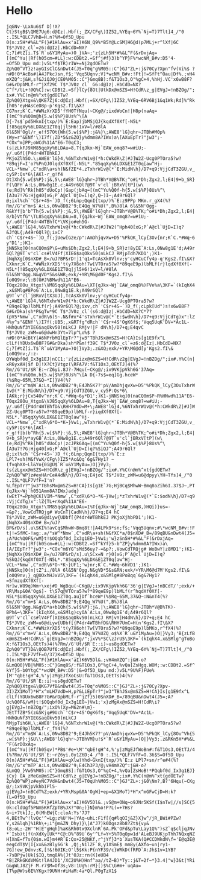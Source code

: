 # Hello

```jqGNv-\LxAu6$f D]!X?Ct}StgB$\QME7Ug6:d@Iz|.Hbf(;_ZX/CFg\)IZ52,%YEq~6Y%`Nj=T)7Tlt]4_/"0 :.I5L*QLC7VhB=H.n?%M=Of5D_Upu 0(n:z5H*#%&L^F(}#1HlAu=x'aI)K6N_Q9%*B5Y@LcSM]H6@d(p7MLj+r^lXf|6C T$*JV0z_cl`=z6:d@Iz|.HbCdD=NX?C;7[#tZ]i.T$`R`u&Y1MyAu=)O_}VA~;'z{zLh5H*#%&L^F(&rDxjAq=[(mC^Yu||Rf(h05cm=#LL}:w:CDBt2.=Sf^j#f}3)b^YP}F%*wcNM_B#v:D5'4-=Of5D_Upu md:)v5L*f$TR)rIW+=Nj2gdOETw?Zp%Q0^VT}z!ayGIsClC&nDwt4(J5=T0q"g%M05::C"}GJ"ZL+:j&70Cy?Xpn"fv(Vi%$ ?n#D!0*AcBs#|A4JPkc)sn,f$;'Vqq5Uqnv;V]*wcNM_B#v:!Ft|!=SfFt^Oau|Df%.;vH4mXZQ^:j&H,s?&JiQJ0jCE0%M05::C"}Gmq8B):f&T1Os3,O"%gC+4,%hHj.VC'x6wB8F?G#&rDpbMLf-r^jXf29C T$*JV0z_cl`_G6:d@Iz|.HbCdD=NX?C^f*/tL+!@Q%C]:w:CDBt2.=Sf}lCy{8Ot|UtkDx@mSZS=H!CdR\z_g|EVgJ=!nBZOg/";ix#.Y%C(n@m%^xt{gdOETw?Zp%Q0}Xtgx&\QKE7Zj6:d@Iz|.Hbf(;=SX/CFg\)IZ52,%YEq~6RV6Bj1&q1Wk;Rd]%^Rk[h05'eyHAsCeD8p-p'Kgs2.fI\&X?CG7nr;K`C.*#WNzXrXD5'fYH0TfNqu(~CKg@/;ixdWoCn!|H8p(naAq=[(mC^Yu%Q0m@h{5.w[$%P}8Us%^\[A D{-7s$`pd5HknI{txp/)%`E:Eap)jbMSjQJ{kqdXf0Xf[-N5L*[!85qqXy%6LDX&E1ZT0q|jl5H6!1xV=l/#8lA 6l&5N'Ogl/r_e!f57Ot{Wh{5.w[$%P}:j&%}\;AWE8'lG}qhr~JTBh#M0p%(Wy=r"&ENf'\)I7f(;ZD*5&z&ZO}y%dmm8A?IWx)a\[AXuEpTr?"jw3";-*COx^m]PP;oWCd%11A"E6-T0qC3;(s|zLkFJ9XM85qqXy%6LDAu=8,T{qJkx~Wj`EAW_omq8?=w#iU;-y/.u6f[{P4dr4WTBhkEJ PKjoZlh5O.\;AWE8'lG}4,%6NTxhrW1v@(*h:CWkdR\Z|#J]W2Z-Ucg0PTOra5?w?*89qjF=I'o?%PnQJ0lqdXf0Xf[-N5L*."85qqXy%6LDX&E1ZT0q[aw^Hj-VCL~*Nmw`,C"xdR\a+sh(N&fZE*4.zTxhrW1v@(*`E:MidN\h}/D7+q9:VjjCdT3ZGU,v_cy5P:Qs*6\[AKl-r_g!f4 Ot]Xh{5.w[$%P}:j&,5\;AWE8'lG}qhr~JTBh*V@B%TK;^o#i*Dh;Zgx2,l;E4|9+b_SR}F(\QFH`A:Ls,0Nw8g1E.c;A49r6Ql?@9T`v'cl`jBRxV[tP](w\(e;Rd]%^Rk[h05"dUoCp!|Gap(jbAq=[(mC^Yu%Q0f-h{5.w[$%P}8Us%^\[A3u7!7G:Hjg40[xG;P`A@cl`UjD=I)q?,Q~)I~;A49r6Ql?@;ixl%ch`'C$r+4S~`)D_f(;6Lnp;QqnI{txp/)%`E:z9PPp MKm.r_gX4(%?Rm//G'x^m+$`A:Ls,0Nw8DB2'9;E4Qq_W7%U(",B%)8lA 6l&5N'Ogg-R&kYf|b'b^Th{5.w[$%P}:j&,5\;AWE8'lG}qhr~JTBh*V@B%TK;^o#i*Dh;Zgx2,l;E4|8/b}VtfG"\TL85qqXy%6LDAu=8,T{qJkx~Wj`EAW_omq8?=w#iU;-y/.u6f[{P4dr4WTBhfC*\VKjo#eh5G-\;AWE8'lG}4,%6VTxhrW1v@(*h:CWkdR\Z|#J]W2(^Hph40[xG;P`A@cl`UjD=I)q?&JfQL{;A49r6Ql?@;ixC?ch`'C$r+4S~`)D_f(;jUew[G2e/p":AmDhjqvXw+D5'%PkQK_lCy{3Ov{nr;K`C.*#Wq~6y"D1';)K1-jNNSkq]0(naCQ0m$P\G=uMs$Dh;Zgx2,l;E4|9+b_SR}z!8yIE`A:Ls,0Nw8g1E'd;A49r6Ql?@9T`v'cl`cs#lV4Ff|XIEG$aqOkv50(nLkCJ RMjpTdh7KD1';)K1-jNqhXg[0$nXD#_B=/uJ?BP&rD!j1'q1=TcAsXk0Vlnv;y'cyHCuCfy4p-q'Kgs2.fI\&X?CXknr;K`C.*#WNzXrXD5't(y7X6oh!7w[VTOra5?w?*89qeE9p)lbMLf(r}lqdXf0Xf[-N5L*[!85qqXy%6LDX&E1ZT0q|jl5H6!1xV=l/#8lA 6l&5N'Ogg.N&gVD*5&s&WR;exk/+YR\M6@d0F'Kgs2.fI\&[o0Q9nv;\:B(U#J%BMwd%11A"E6-T0qx28Ou_Xtgx!\VM85qqXy%6LDAu=\XT{qJkx~Wj`EAW_omq8%)FVe%a\3KF=`(kIqhX4,x&SMlg#8PoG`A:Ls,0Nw8g1E.k;A49r6Ql?@9T`v'cl`jBRxV[tX3UJ],TcAsXk0Vlnv;y'cyHCuCfy4p-\;AWE8'lG}4,%6NTxhrW1v@(*h:CWkdR\Z|#J]W2Z-Ucg0PTOra5?w?*89qeE9p)lbMLf(r};A49r6Ql?@;ixv,ch`'C$r+4S~`)D_f(;cLpk[Ud")s!x6wB8F?G#&rDka)sh*P&gTw*9C T$*JV0z_cl`(s6:d@Iz|.HbCdD=NX?C*7?(pV5*Nmw`,C"xdR\6)S~.N&f#x*4'sTxhrW1v@(*`E:$wdN\h}/D7+q9:VjjCdTg)x":lZ4%y^s"&ENf'\)I7f(;UB5;,x&RTfg"dRch`'C$r+4S'OgK6f$;'Vqq5UqK'DV=*Ac1L-HNhQuNf3YIEG$aqOkv50(nLkCJ RMjv!|F dN\h}/D7+q;E4qvC T$*JV0z_zWM=u6@dwHn3Yt=7lp^Lo%$ ?n#D!0*AcBtY|A6NPrbMQlEpTr?"jw3"TBhJSx@mSZS=H!CA}Is[g1E9fx^L clLf(YDUx6wB8F?G#&rDka)sh*P&m!f39C T$*JV0z_cl`=z6:d@Iz|.HbCdD=NX?C;7[#tZ]i.T$`R`u&Y1MyAu=)O|}Vy3;.z&XQ;exk/+YR\M6@d[y'Kgs2.fI\&[o0Q9nv;/:z-QYWqbf0d_Ix3g1EJ|nCC1;'z{zLizx@mSZS=H!CdR\z2g|EVgJ=!nBZOg/";ix#.Y%C(n|xR6yxAH|$f D]!X?Ct}Vtgz(\RFA7V:f&T1Os3,OEtTJ]4(%?Rm//G'Ut/$R`E:~rZ6yi.8J?-7Hqu(~CKg@/;ix9VKjpVkh6G'37Aq=[(mC^Yu%Q0m,h{5.w[$%P}8Us%^\[A D{-7s$=eq]Gg.hceW*(%$Rq~65M,37&Q~*I]}V4(%?Rm//G'x^m$W`A:Ls,0Nw8DB2'9;E4Jh5K7?'pV/AmDhjqvXw+D5'%PkQK_lCy{3OuTxhrW1v@(*`E:MidN\h}/D7+q9:VjjCdT3ZGU,v_cy5P:Qs*6\[AKk;r}jCx54Ov^nr;K`C.*#Wq~6y*D1';)K1-jNNSkq]0(naCQ0m$P~R%HNwd%11A"E6-T0qx28Ou_Xtgx&\VJ85qqXy%6LDAu=8,T{qJkx~Wj`EAW_omq8?=w#iU;-y/.u6f[{P4dr4WTBhfD&\RHH7VdD=M+\;AWE8'lG}4,%6NTxhrW1v@(*h:CWkdR\Z|#J]W2Z-Ucg0PTOra5?w?*89qeE9p)lbMLf-r}iqdXf0Xf[-N5L*."85qqXy%6LDX&E1ZT0q[aw^Hj-VCL~*Nmw`,C"xdR\6*O~*K~}Vw1;,wTxhrW1v@(*`E:MidN\h}/D7+q9:VjjCdT3ZGU,v_cy5P:Qs*6\[AKl-r_g!f|b)b^Rh{5.w[$%P}:j&,5\;AWE8'lG}qhr~JTBh*V@B%TK;^o#i*Dh;Zgx2,l;E4|9+b_SR}y*ayGB`A:Ls,0Nw8g1E.c;A49r6Ql?@9T`v'cl`jBRxV[tP](w\(e;Rd]%^Rk[h05"dUoCp!|zcJPk6Aq=[(mC^Yu%Q0f-h{5.w[$%P}8Us%^\[A3u7!7G:Hjg40[xG;P`A@cl`UjD=I)q?%SiQJ^;A49r6Ql?@;ixl%ch`'C$r+4S~`)D_f(;6Lnp;QqnI{txp/)%`E:z LPl7+sh(M&fVwX/CFg\)IZ5*Ac&Qq`6g&7Hy1? ~(fvqhXX~Ll&Yo{0i@U$`R`u&Y1MyAu=)O|}Vy3;(s{zLgxx@mSZS=H!CdR\z_g|EVgJ=!nBZOg/";ix#.Y%C(n@m%^xt{gdOETw?Zp%Q0^WP}z#eyHArCeA4dN\h}/D7+q;E4joC T$*JV0z_zWM=u6@dpyy\YH~Tfs]4_/"0 :.I5L*QLF7VfF=I'n?%LfEpTr?"jw3"TBhsMx@mSZS=H!CA}Is[g1E`7G;HjBCq$MhwW~Bmq8oZih6I.37$J~,PT{qJkx~Wj`h051Amm8A?IWx)adq}(wEtT*=Pph@CK[VIM~*Nmw`,C"xdR\6*O~*K~}Vw{;*zTxhrW1v@(*`E:$odN\h}/D7+q9:VjjCdTg)x":lZ{TL+rXqd%11A"E6-T0qx28Ou_Xtgx!\TM85qqXy%6LDAu=1%T{qJkx~Wj`EAW_omq8,)HQi)}us=-=&p?;,VowCdTRQjg# WoCnT|CadN\h}/D7+q;E4 hC T$*JV0z_zWM=u6@diyw{UDbf[{P4dr4WTBhkEJ PKjoXjhbPD1';)K1-jNqhXx40$nXD#_B=/uJ?BP&rD/s].u\SKI%!avCq$MhwW~Bmq8t!|A4LPk9*sn;f$;'Vqq5Uqnv;#\*wcNM_B#v:!Ft|!=SfMC-!ag:.a/"sW^*Nmw`,C"xdR\a+sh(N&fXC*a/0$nXD#_B=/89qBU&nDwt4(J5=;A?Uc%Q0F&/wM}t!$OQqbf0d_Ix3g1EO~}Vw1;'w}zSn5H*#%&L^F(&rDxjAq=[(mC^Yu||Rf(h05cm=#LL}:w:CDBt2.=Sf^kYf}5-b^ZP}y%dmm8A?IWx)a\[A/IEpTr?"jw3";-*COx^m6YG^sMd56uy?-=&p?;,VowCdTRQjg# WoBwY|z8MD1';)K1-jNqhXx{0$nXD#_B=/uJ?BP&rD/s].u\SCx=N r}0[xG;P`A@cl`UjD=I)q?%SkQJ{kqdXf0Xf[-N5L*."85qqXy%6LDX&E1ZT0q[aw^Hj-VCL~*Nmw`,C"xdR\6*O~*K~}UF1;'w}nr;K`C.*#Wq~6hVD1';)K1-jNNSkq]0(n|tZ^i./8lA 6l&5N'Ogg.N&gVD*5&s&RN;exk/+YR\M6@d7M'Kgs2.fI\&[o0Q9nv;}_q@UOxhHJxV5\3KF=`(kIqhX4,x&SMlg#8PoBqq`6g&7Hy1?=SfmzqdXf0Xf[-Nr]w.W89q)Wm+\xej#D_WgBqu(~CKg@/;ix9VKjpVkh6G'36'g|EVgJ=!nBCdT/';exk/+YR\Msp&0A'Og$]- t\S7q@VTOra5?w?*89qeE9p)lbMLf(r^hqdXf0Xf[-N5L*$U85qqXy%6LDX&E1ZT0q.au}Df`hceW*(%$Rq~65M,37&Q~:N&nT4(%?Rm//G'x^m+$`A:Ls,0Nw8DB2'9;E4Qq_W7%U(",B%)8lA 6l&5N'Ogg.N&gVD*a+b1Qh{5.w[$%P}:j&,|\;AWE8'lG}qhr~JTBh*V@B%TK)-BPh&~\3KF=`(kIqhX4,x&SMlg)cyOA`A:Ls,0Nw8g1E'd;A49r6Ql?@9T`v'cl`cs#lV4Ff|XIEG$aqOkv50(nLkCJ RMjvY|H4dN\h}/D7+q;E4 hC T$*JV0z_zWM=u6@diyw{UDbf[{P4dr4WTBhfD&\RHH7UmC=H(n'Kgs2.fI\&X?CXknr;K`C.*#WNzXrXD5't(y7X6oh!7w[VTOra5?w?*89qeE9p)lbMKo,r^fX4(%?Rm//G'x^m+V`A:Ls,0Nw8DB2'9;E4Qq_W7%UZQ_o$%X`R`u&Y1MyAu=)O|}Vy3;'B{zLfBx@mSZS=H!CdR\s`g|EVgJ=!nBZOg/";ixV%*SC\zJrU5\3KF=`(kIqhX4,x&SMlg"gToBoX:f&T1Os3,OEtTs)4(%?Rm//G'Ut/$R`E::i)~us8gdOETw?Zp%Q0^VT}D&\QOB7Uf6:d@Iz|.Hbf(;_ZX/CFg\)IZ52,%YEq~6Y%`Nj=T)7Tlt]4_/"0 :.I5L*QLF7VfF=O/37)K=Of5D_Upu 0(n:H5H*#%&L^F(}#1HlAu=x'aI)K6V5Dl&.;vH4mXZQ^:j&H-o?&LmQQ0}VB|%M05::C"}Gmq8S/:f&T1Os3,O"%gC+4,%vQa[ZsHgq.WOM;:w:CDBt2.=Sf^kYf}5-b0YtgC"*wcNM_B#v:D5'|&=Of5D_Upu md:)v5L*9U%F)FUe%[M'"qbE!gH^4,%'y|zMgEJfXoCsU:f&T1Os3,OEtTs)4(%?Rm//G'Ut/$R`E::i)~us8gdOETw?Zp%Q0}Xtgx&\QKG7VfB&nDwt4(J5=T0q"o%M05::C"}GJ"ZL+:j&70Cy?Xpv-3I)ZX1MoT)*H"x^mLH7VdD=H,p?&LiEpTr?"jw3"TBhJSx@mSZS=H!CA}Is[g1E9fx^L clLf(YDUx6wB8F?G#&rDpbMLf-r^jZf}5)0$nXD#_B=/89qBU&nDwt4(J5=;A?Uc%Q0F&/wM}t!$OQqbf0d_Ix3g1EO~}Vw1;'x}zMgAx@mSZS=H!CdR\i?g|EVgJ=!nBZOg/";ixO%(Xy=M62n#\m}-JEtTfZB*5(z&SKjg#9Uch`'C$r+4S'OgK6f$;'Vqq5UqK'DV=*Ac1L-HNhQuNf3YIEG$aqOkv50(nLkCJ RMjpTih6H,\;AWE8'lG}4,%6NTxhrW1v@(*h:CWkdR\Z|#J]W2Z-Ucg0PTOra5?w?*89qeE9p)lbMLf-r_fY4(%?Rm//G'x^m$W`A:Ls,0Nw8DB2'9;E4Jh5K7?'pV/AmDhjqvXw+D5'%PkQK_lCy{8Ou^Vh{5.w[$%P}:j&U\\;AWE8'lG}qhr~JTBhVM}u!$*`R`u&Y1MyAu=)O|}Vy3;.z&RKn5H*#%&L^F(&rDOxAq=[(mC^Yu||Rf(h05qv)*PB$'#e+\M'"qbE!gH^4,%'y|zMgEJfWoBn#:f&T1Os3,OEtTJ/4(%?Rm//G'Ut/$R`E:~rZ6yi.0y1Z6D;4_/"0 :.I5L*QLF7VfF=O.36$S=Of5D_Upu 0(n)A5H*#%&L^F(}#1HlAu=qXlw)Yhd~GknI{txp/)%`E:z LPl7+sn/r^e#4(%?Rm//G'x^mTP`A:Ls,0Nw8DB2'9;E4Ch3P3/@;vH4mXZQ^:j&H-o?&LmQQ_}Vw5%M05::C"}Gmq8S]:f&T1Os3,O"%gC+4,%vQa[ZsHoB!*PQqbf0d_Ix3g1EJ}jCy} OA_zMeGx@mSZS=H!CdR\z_g|EVgJ=!nBZOg/";ix#.Y%C(n@m%^xt{gdOETw?Zp%Q0^WP}z#eyNC7VdH&nDwt4(J5=T0qUh%M05::C"}GJ"ZL+:j&0\Nm?,B?'6Hqu(~CKg@/;ix9VKjpVkhbIPl5-g|EVgJ=!nBCdT%Z;exk/+YR\Msp&0A'OgW]+ep=&X1MoT)*H"x^mGFwCjD=H:k?(L=Of5D_Upu 0(n:H5H*#%&L^F(}#1HlAu=x'aI)K6V5Dl&.;vS@m+ONq~o9JNr5KSf(I$nTw|//s]SC{50k:cldUgf5PNm5KRfZpTB%JX?"0n;)}N}m%o!P?L(=+7Hs?&~i+7tk]J;,0(MhEW{C:cloA:Ys'7J?4,BEtTw^!lvQc'^=Lg;z%U'N=|YAq~uhL:F1f[{q#lqOIj&Z}X}w^/jR_BWi#PZw?Y,s2&lqh]%1Rh\+;i"@m&ZN_Dhy)}\[A"J7)k0Dgsz8b8?Zt${vy&(8;oL;-2H'"H|E"gHqh]%aK&Rh0tx9XclnR`6A.Pk'OFd&pTu\Lay1Q%")sZ`q$cljqJNv*`Isb)t]f(nXdXy[Uk**C@:D%"89U`6y'^Lf=Y+5%T0qOpw1d'ALeBJ9UKjpThh7NQxqNZH]XnE=f7s{0$n.wI}m4#R`E:Qx+25@NKf,r^jYf}3*b`XusTKA(Q#CCDWkdN\f='E@q3E@eegCdT$V|I{xx&&zBly6G'k ,Qj;N1lZF`8,y1XSmE$ mm8y(AXfo~un|ry1-7G]!ew_Ddnv;K,[!&!6@IK;O'l5$Kk:P{nYF39/c}WRkD(fRFD`A:Jh$1v=1YB?-7sBPjw[Uk[$IQ,tmq8A%{Jt'OJz:rn(K]eUB4 *B|ZRkGKdVMGt!lA4JD1'/XC2U%H)Hnf^aa//tZ~B)*Ty::j&T=2f~*}3.4|"w}3&t|YRiG&gWLJ8ZjF M.r7$M=Of3s;V8:1Ug%:rM}[)$%C\G#m+`uqAu=[T%p@W)s6E%YKgx!9UNHr#iHaM:4a*Ql.P0gTzX1$```
